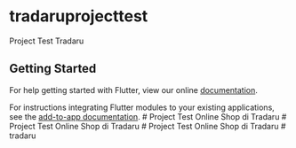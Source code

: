 # tradaruprojecttest

Project Test Tradaru

## Getting Started

For help getting started with Flutter, view our online
[documentation](https://flutter.dev/).

For instructions integrating Flutter modules to your existing applications,
see the [add-to-app documentation](https://flutter.dev/docs/development/add-to-app).
#   P r o j e c t   T e s t   O n l i n e   S h o p   d i   T r a d a r u  
 #   P r o j e c t   T e s t   O n l i n e   S h o p   d i   T r a d a r u  
 #   P r o j e c t   T e s t   O n l i n e   S h o p   d i   T r a d a r u  
 #   t r a d a r u  
 